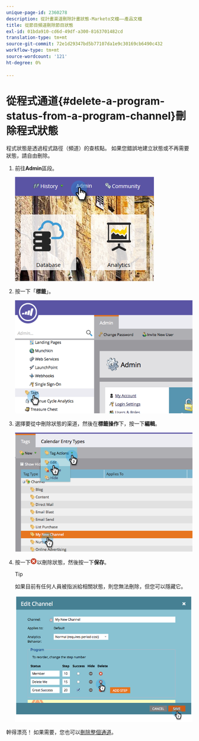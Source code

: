 ```yaml
---
unique-page-id: 2360278
description: 從計畫渠道刪除計畫狀態-Marketo文檔——產品文檔
title: 從節目頻道刪除節目狀態
exl-id: 01bda910-cd6d-49df-a300-8163701482cd
translation-type: tm+mt
source-git-commit: 72e1d29347bd5b77107da1e9c30169cb6490c432
workflow-type: tm+mt
source-wordcount: '121'
ht-degree: 0%

---
```


# 從程式通道{#delete-a-program-status-from-a-program-channel}刪除程式狀態

程式狀態是透過程式路徑（頻道）的查核點。 如果您錯誤地建立狀態或不再需要狀態，請自由刪除。

1. 前往&#x200B;**Admin**&#x200B;區段。

   ![](assets/admin.png)

1. 按一下「**標籤**」。

   ![](assets/image2014-9-24-15-3a51-3a24.png)

1. 選擇要從中刪除狀態的渠道，然後在&#x200B;**標籤操作**&#x200B;下，按一下&#x200B;**編輯**。

   ![](assets/image2014-9-24-15-3a51-3a45.png)

1. 按一下![X表徵圖](assets/image2014-9-24-15-3a52-3a39.png)以刪除狀態，然後按一下&#x200B;**保存**。

   >[!TIP]
   >
   >如果目前有任何人員被指派給相關狀態，則您無法刪除，但您可以隱藏它。

   ![](assets/image2014-9-24-15-3a57-3a53.png)

幹得漂亮！ 如果需要，您也可以[刪除整個通道](/help/marketo/product-docs/administration/tags/delete-a-program-channel.md)。
